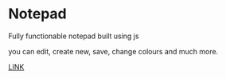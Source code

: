# Notepad
Fully functionable notepad built using js

you can edit, create new, save, change colours and much more.

<a href="https://sukhsidhu3287.github.io/Notepad/" class="button">LINK</a>
